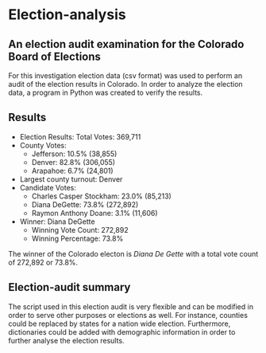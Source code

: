 # Election-analysis
## An election audit examination for the Colorado Board of Elections
For this investigation election data (csv format) was used to perform an audit of the election results in Colorado. In order to analyze the election data, a program in Python was created to verify the results. 

## Results
- Election Results: Total Votes: 369,711
- County Votes:
  - Jefferson: 10.5% (38,855)
  - Denver: 82.8% (306,055)
  - Arapahoe: 6.7% (24,801)
- Largest county turnout: Denver
- Candidate Votes:
  - Charles Casper Stockham: 23.0% (85,213)
  - Diana DeGette: 73.8% (272,892)
  - Raymon Anthony Doane: 3.1% (11,606)
- Winner: Diana DeGette
  - Winning Vote Count: 272,892
  - Winning Percentage: 73.8%

The winner of the Colorado electon is _Diana De Gette_ with a total vote count of 272,892 or 73.8%.

## Election-audit summary
The script used in this election audit is very flexible and can be modified in order to serve other purposes or elections as well. For instance, counties could be replaced by states for a nation wide election. Furthermore, dictionaries could be added with demographic information in order to further analyse the election results.  
